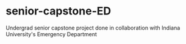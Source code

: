 # senior-capstone-ED
Undergrad senior capstone project done in collaboration with Indiana University's Emergency Department
